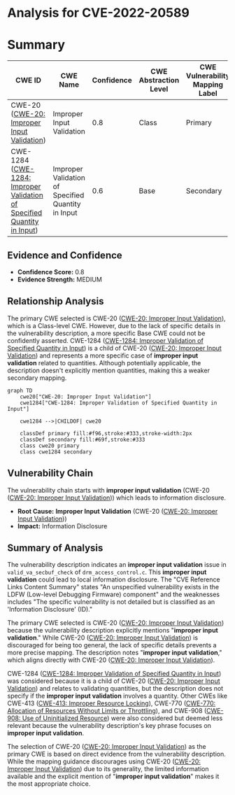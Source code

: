 # Analysis for CVE-2022-20589

# Summary
| CWE ID | CWE Name | Confidence | CWE Abstraction Level | CWE Vulnerability Mapping Label | CWE-Vulnerability Mapping Notes |
|---|---|---|---|---|---|
| CWE-20 ([CWE-20: Improper Input Validation](https://cwe.mitre.org/data/definitions/20.html)) | Improper Input Validation | 0.8 | Class | Primary | Discouraged |
| CWE-1284 ([CWE-1284: Improper Validation of Specified Quantity in Input](https://cwe.mitre.org/data/definitions/1284.html)) | Improper Validation of Specified Quantity in Input | 0.6 | Base | Secondary | Allowed |

## Evidence and Confidence

*   **Confidence Score:** 0.8
*   **Evidence Strength:** MEDIUM

## Relationship Analysis
The primary CWE selected is CWE-20 ([CWE-20: Improper Input Validation](https://cwe.mitre.org/data/definitions/20.html)), which is a Class-level CWE. However, due to the lack of specific details in the vulnerability description, a more specific Base CWE could not be confidently asserted. CWE-1284 ([CWE-1284: Improper Validation of Specified Quantity in Input](https://cwe.mitre.org/data/definitions/1284.html)) is a child of CWE-20 ([CWE-20: Improper Input Validation](https://cwe.mitre.org/data/definitions/20.html)) and represents a more specific case of **improper input validation** related to quantities. Although potentially applicable, the description doesn't explicitly mention quantities, making this a weaker secondary mapping.

```mermaid
graph TD
    cwe20["CWE-20: Improper Input Validation"]
    cwe1284["CWE-1284: Improper Validation of Specified Quantity in Input"]
    
    cwe1284 -->|CHILDOF| cwe20
    
    classDef primary fill:#f96,stroke:#333,stroke-width:2px
    classDef secondary fill:#69f,stroke:#333
    class cwe20 primary
    class cwe1284 secondary
```

## Vulnerability Chain
The vulnerability chain starts with **improper input validation** (CWE-20 ([CWE-20: Improper Input Validation](https://cwe.mitre.org/data/definitions/20.html))) which leads to information disclosure.
  - **Root Cause:** **Improper Input Validation** (CWE-20 ([CWE-20: Improper Input Validation](https://cwe.mitre.org/data/definitions/20.html)))
  - **Impact:** Information Disclosure

## Summary of Analysis
The vulnerability description indicates an **improper input validation** issue in `valid_va_secbuf_check` of `drm_access_control.c`. This **improper input validation** could lead to local information disclosure. The "CVE Reference Links Content Summary" states "An unspecified vulnerability exists in the LDFW (Low-level Debugging Firmware) component" and the weaknesses includes "The specific vulnerability is not detailed but is classified as an 'Information Disclosure' (ID)."

The primary CWE selected is CWE-20 ([CWE-20: Improper Input Validation](https://cwe.mitre.org/data/definitions/20.html)) because the vulnerability description explicitly mentions "**improper input validation**." While CWE-20 ([CWE-20: Improper Input Validation](https://cwe.mitre.org/data/definitions/20.html)) is discouraged for being too general, the lack of specific details prevents a more precise mapping. The description notes "**improper input validation**," which aligns directly with CWE-20 ([CWE-20: Improper Input Validation](https://cwe.mitre.org/data/definitions/20.html)).

CWE-1284 ([CWE-1284: Improper Validation of Specified Quantity in Input](https://cwe.mitre.org/data/definitions/1284.html)) was considered because it is a child of CWE-20 ([CWE-20: Improper Input Validation](https://cwe.mitre.org/data/definitions/20.html)) and relates to validating quantities, but the description does not specify if the **improper input validation** involves a quantity. Other CWEs like CWE-413 ([CWE-413: Improper Resource Locking](https://cwe.mitre.org/data/definitions/413.html)), CWE-770 ([CWE-770: Allocation of Resources Without Limits or Throttling](https://cwe.mitre.org/data/definitions/770.html)), and CWE-908 ([CWE-908: Use of Uninitialized Resource](https://cwe.mitre.org/data/definitions/908.html)) were also considered but deemed less relevant because the vulnerability description's key phrase focuses on **improper input validation**.

The selection of CWE-20 ([CWE-20: Improper Input Validation](https://cwe.mitre.org/data/definitions/20.html)) as the primary CWE is based on direct evidence from the vulnerability description. While the mapping guidance discourages using CWE-20 ([CWE-20: Improper Input Validation](https://cwe.mitre.org/data/definitions/20.html)) due to its generality, the limited information available and the explicit mention of "**improper input validation**" makes it the most appropriate choice.